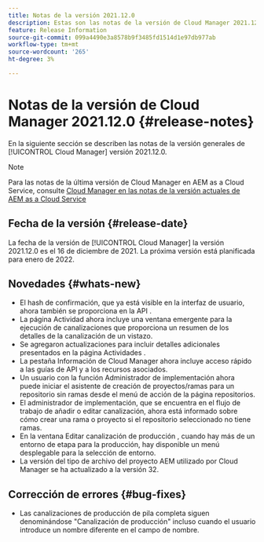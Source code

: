 ```yaml
---
title: Notas de la versión 2021.12.0
description: Estas son las notas de la versión de Cloud Manager 2021.12.0.
feature: Release Information
source-git-commit: 099a4490e3a8578b9f3485fd1514d1e97db977ab
workflow-type: tm+mt
source-wordcount: '265'
ht-degree: 3%

---
```


# Notas de la versión de Cloud Manager 2021.12.0 {#release-notes}

En la siguiente sección se describen las notas de la versión generales de [!UICONTROL Cloud Manager] versión 2021.12.0.

>[!NOTE]
>
>Para las notas de la última versión de Cloud Manager en AEM as a Cloud Service, consulte [Cloud Manager en las notas de la versión actuales de AEM as a Cloud Service](https://experienceleague.adobe.com/docs/experience-manager-cloud-service/content/implementing/using-cloud-manager/release-notes-cloud-manager/release-notes-cm-current.html)

## Fecha de la versión {#release-date}

La fecha de la versión de [!UICONTROL Cloud Manager] la versión 2021.12.0 es el 16 de diciembre de 2021. La próxima versión está planificada para enero de 2022.

## Novedades {#whats-new}

* El hash de confirmación, que ya está visible en la interfaz de usuario, ahora también se proporciona en la API .
* La página Actividad ahora incluye una ventana emergente para la ejecución de canalizaciones que proporciona un resumen de los detalles de la canalización de un vistazo.
* Se agregaron actualizaciones para incluir detalles adicionales presentados en la página Actividades .
* La pestaña Información de Cloud Manager ahora incluye acceso rápido a las guías de API y a los recursos asociados.
* Un usuario con la función Administrador de implementación ahora puede iniciar el asistente de creación de proyectos/ramas para un repositorio sin ramas desde el menú de acción de la página repositorios.
* El administrador de implementación, que se encuentra en el flujo de trabajo de añadir o editar canalización, ahora está informado sobre cómo crear una rama o proyecto si el repositorio seleccionado no tiene ramas.
* En la ventana Editar canalización de producción , cuando hay más de un entorno de etapa para la producción, hay disponible un menú desplegable para la selección de entorno.
* La versión del tipo de archivo del proyecto AEM utilizado por Cloud Manager se ha actualizado a la versión 32.

## Corrección de errores {#bug-fixes}

* Las canalizaciones de producción de pila completa siguen denominándose &quot;Canalización de producción&quot; incluso cuando el usuario introduce un nombre diferente en el campo de nombre.
